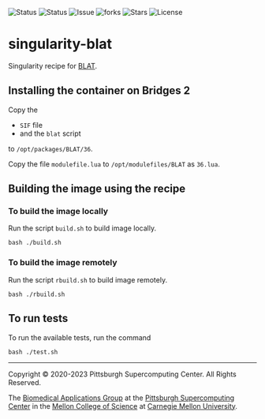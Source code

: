 ![Status](https://github.com/pscedu/singularity-blat/actions/workflows/main.yml/badge.svg)
![Status](https://github.com/pscedu/singularity-blat/actions/workflows/pretty.yml/badge.svg)
![Issue](https://img.shields.io/github/issues/pscedu/singularity-blat)
![forks](https://img.shields.io/github/forks/pscedu/singularity-blat)
![Stars](https://img.shields.io/github/stars/pscedu/singularity-blat)
![License](https://img.shields.io/github/license/pscedu/singularity-blat)

# singularity-blat
Singularity recipe for [BLAT](https://github.com/djhshih/blat).

## Installing the container on Bridges 2
Copy the

* `SIF` file
* and the `blat` script

to `/opt/packages/BLAT/36`.

Copy the file `modulefile.lua` to `/opt/modulefiles/BLAT` as `36.lua`.

## Building the image using the recipe
### To build the image locally
Run the script `build.sh` to build image locally.

```
bash ./build.sh
```

### To build the image remotely
Run the script `rbuild.sh` to build image remotely.

```
bash ./rbuild.sh
```

## To run tests
To run the available tests, run the command

```
bash ./test.sh
```

---
Copyright © 2020-2023 Pittsburgh Supercomputing Center. All Rights Reserved.

The [Biomedical Applications Group](https://www.psc.edu/biomedical-applications/) at the [Pittsburgh Supercomputing Center](http://www.psc.edu) in the [Mellon College of Science](https://www.cmu.edu/mcs/) at [Carnegie Mellon University](http://www.cmu.edu).
